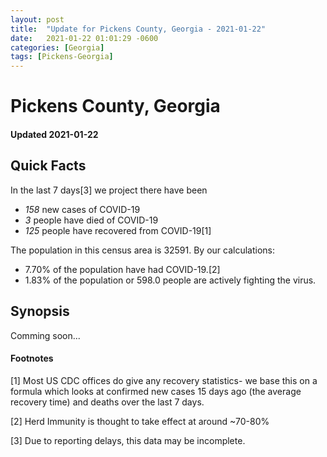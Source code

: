 ```yaml
---
layout: post
title:  "Update for Pickens County, Georgia - 2021-01-22"
date:   2021-01-22 01:01:29 -0600
categories: [Georgia]
tags: [Pickens-Georgia]
---
```


# Pickens County, Georgia
#### Updated 2021-01-22

## Quick Facts

In the last 7 days[3] we project there have been
- *158* new cases of COVID-19
- *3* people have died of COVID-19
- *125* people have recovered from COVID-19[1]

The population in this census area is 32591. By our calculations:
- 7.70% of the population have had COVID-19.[2]
- 1.83% of the population or 598.0 people are actively fighting the virus.

## Synopsis

Comming soon...


#### Footnotes

[1] Most US CDC offices do give any recovery statistics- we base this on a formula which looks at confirmed new cases
15 days ago (the average recovery time) and deaths over the last 7 days.

[2] Herd Immunity is thought to take effect at around ~70-80%

[3] Due to reporting delays, this data may be incomplete.
 
    